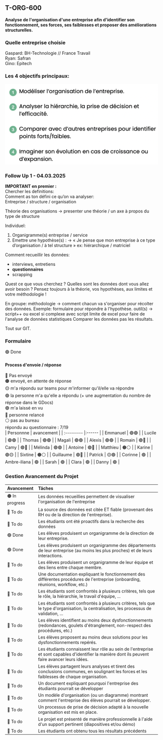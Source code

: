 ## T-ORG-600
**Analyse de l'organisation d'une entreprise afin d'identifier son fonctionnement, ses forces, ses faiblesses et proposer des améliorations structurelles.**  
  
### Quelle entreprise choisie
Gaspard: BH-Technologie // France Travail  
Ryan: Safran  
Gino: Epitech  
  

### Les 4 objectifs principaux:
![objectifs](capture1.png)
  
  
### Follow Up 1 - 04.03.2025

**IMPORTANT en premier :**  
Chercher les definitions:  
Comment as ton défini ce qu’on va analyser:  
Entreprise / structure / organisation  

Théorie des organisations
-> presenter une théorie / un axe à propos du type de structure


Individuel:
1. Organigramme(s) entreprise / service
2. Emettre une hypothèse(s) :
-> « Je pense que mon entreprise à ce type d’organisation / à tel structure » ex: hiérarchique / matriciel 


Comment recueillir les données:
- interviews, entretiens
- **questionnaires**
- scrapping

Quest ce que vous cherchez ? Quelles sont les données dont vous allez avoir besoin ?
Pensez toujours à la théorie, vos hypothèses, aux limites et votre méthodologie !


En groupe:
méthodologie -> comment chacun va s'organiser pour récolter des données. Exemple: formulaire pour répondre à l'hypothèse.
outil(s) -> script++ ou excel si complexe avec script
limite de excel pour faire de l'analyse de données statistiques
Comparer les données pas les résultats.

Tout sur GIT.




### Formulaire
🟢 Done
#### Process d'envoie / réponse
🔴 Pas envoyé  
🟠 envoyé, en attente de réponse  
🟡 m'a répondu sur teams pour m'informer qu'il/elle va répondre  
🟢 la personne m'a qu'elle a répondu (+ une augmentation du nombre de réponse dans le GDocs)  
🟣 m'a laissé en vu  
🔵 personne relancé  
⚪️ pas au bureau  
répondu au questionnaire : 7/19  
| Personnne | avancement | 
| :--------- |:------ |
| Emmanuel | 🟣🟣 |
| Lucile | 🟣🟣 |
| Thomas | 🟣🟣 |
| Magali | 🟣🟢 |
| Alexis | 🟣🟢 |
| Romain | 🟣🔵 |
| Camy | 🟣🔵 |
| Mélinda | 🟣🟣 |
| Antoine | 🟣🔵 |
| Matthieu | 🟠⚪️ |
| Karine | 🟣🟡 |
| Sixtine | 🟠⚪️ |
| Guillaume | 🟣🔵 |
| Patrick | 🟡🟢 |
| Corinne | 🟢 |
| Ambre-iliana | 🟢 |
| Sarah | 🟢 |
| Clara | 🟢 |
| Danny | 🟣 |


### Gestion Avancement du Projet
| Avancement | Tâches |
| :--------- |:------ |
| 🟠 In progress | Les données recueillies permettent de visualiser l'organisation de l'entreprise |
| 🔴 To do | La source des données est citée ET fiable (provenant des RH ou de la direction de l'entreprise). |
| 🔴 To do | Les étudiants ont été proactifs dans la recherche des données |
| 🟢 Done | Les élèves produisent un organigramme de la direction de leur entreprise. |
| 🟢 Done | Les élèves produisent un organigramme des départements de leur entreprise (au moins les plus proches) et de leurs interactions. |
| 🔴 To do | Les élèves produisent un organigramme de leur équipe et des liens entre chaque membre. |
| 🔴 To do | Une documentation expliquant le fonctionnement des différentes procédures de l'entreprise (onboarding, réunions, workflow, etc.) |
| 🔴 To do | Les étudiants sont confrontés à plusieurs critères, tels que le rôle, la hiérarchie, le travail d'équipe, ... |
| 🔴 To do | Les étudiants sont confrontés à plusieurs critères, tels que le type d'organisation, la centralisation, les processus de validation, ... |
| 🔴 To do | Les élèves identifient au moins deux dysfonctionnements (redondances, goulets d'étranglement, non-respect des procédures, etc.) |
| 🔴 To do | Les élèves proposent au moins deux solutions pour les dysfonctionnements repérés. |
| 🔴 To do | Les étudiants connaissent leur rôle au sein de l'entreprise et sont capables d'identifier la manière dont ils peuvent faire avancer leurs idées. |
| 🔴 To do | Les élèves partagent leurs analyses et tirent des conclusions communes, en soulignant les forces et les faiblesses de chaque organisation. |
| 🔴 To do | Un document expliquant pourquoi l'entreprise des étudiants pourrait se développer |
| 🔴 To do | Un modèle d'organisation (ou un diagramme) montrant comment l'entreprise des élèves pourrait se développer. |
| 🔴 To do | Un processus de prise de décision adapté à la nouvelle organisation est mis en place. |
| 🔴 To do | Le projet est présenté de manière professionnelle à l'aide d'un support pertinent (diapositives et/ou démo) |
| 🔴 To do | Les étudiants ont obtenu tous les résultats précédents |